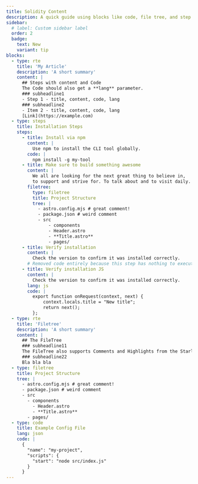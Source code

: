 ```yaml
---
title: Solidity Content
description: A quick guide using blocks like code, file tree, and step instructions.
sidebar:
  # label: Custom sidebar label
  order: 2
  badge:
    text: New
    variant: tip
blocks:
  - type: rte
    title: 'My Article'
    description: 'A short summary'
    content: |
      ## Steps with content and Code
      The Code should also get a **lang** parameter.
      ### subheadline1
      - Step 1 - title, content, code, lang
      ### subheadline2
      - Item 2 - title, content, code, lang
      [Link](https://example.com)
  - type: steps
    title: Installation Steps
    steps:
      - title: Install via npm
        content: |
          Use npm to install the CLI tool globally.
        code: |
          npm install -g my-tool
      - title: Make sure to build something awesome
        content: |
          We all are looking for the next great thing to believe in,
          to support and strive for. To talk about and to visit daily.
        filetree:
          type: filetree
          title: Project Structure
          tree: |
            - astro.config.mjs # great comment!
            - package.json # weird comment
            - src
                - components
                - Header.astro
                - **Title.astro**
                - pages/
      - title: Verify installation
        content: |
          Check the version to confirm it was installed correctly.
        # Removed code entirely because this step has nothing to execute
      - title: Verify installation JS
        content: |
          Check the version to confirm it was installed correctly.
        lang: js
        code: |
          export function onRequest(context, next) {
              context.locals.title = "New title";
              return next();
          };
  - type: rte
    title: 'Filetree'
    description: 'A short summary'
    content: |
      ## The FileTree
      ### subheadline11
      The FileTree also supports Comments and Highlights from the Starlight docs.
      ### subheadline22
      Bla bla bla
  - type: filetree
    title: Project Structure
    tree: |
      - astro.config.mjs # great comment!
      - package.json # weird comment
      - src
        - components
          - Header.astro
          - **Title.astro**
        - pages/
  - type: code
    title: Example Config File
    lang: json
    code: |
      {
        "name": "my-project",
        "scripts": {
          "start": "node src/index.js"
        }
      }
---
```

